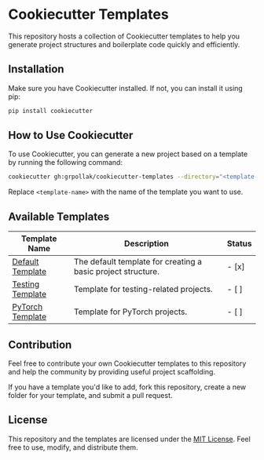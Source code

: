 # Cookiecutter Templates

This repository hosts a collection of Cookiecutter templates to help you generate project structures and boilerplate code quickly and efficiently.

## Installation

Make sure you have Cookiecutter installed. If not, you can install it using pip:

```bash
pip install cookiecutter
```

## How to Use Cookiecutter

To use Cookiecutter, you can generate a new project based on a template by running the following command:

```bash
cookiecutter gh:grpollak/cookiecutter-templates --directory="<template-name>"
```

Replace `<template-name>` with the name of the template you want to use.

## Available Templates

 | Template Name                              | Description                                                  | Status |
 |--------------------------------------------|--------------------------------------------------------------|--------|
 | [Default Template](./default)              | The default template for creating a basic project structure. | - [x]  |
 | [Testing Template](./testing)              | Template for testing-related projects.                       | - [ ]  |
 | [PyTorch Template](./pytorch)              | Template for PyTorch projects.                               | - [ ]  |

## Contribution

Feel free to contribute your own Cookiecutter templates to this repository and help the community by providing useful project scaffolding.

If you have a template you'd like to add, fork this repository, create a new folder for your template, and submit a pull request.

## License

This repository and the templates are licensed under the [MIT License](https://opensource.org/license/mit/). Feel free to use, modify, and distribute them.
